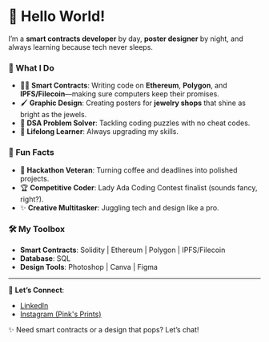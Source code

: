 # 👋 Hello World!

I’m a **smart contracts developer** by day, **poster designer** by night, and always learning because tech never sleeps.  

### 🚀 What I Do  
- 👩‍💻 **Smart Contracts**: Writing code on **Ethereum**, **Polygon**, and **IPFS/Filecoin**—making sure computers keep their promises.  
- 🖌️ **Graphic Design**: Creating posters for **jewelry shops** that shine as bright as the jewels.  
- 🧠 **DSA Problem Solver**: Tackling coding puzzles with no cheat codes.  
- 🌱 **Lifelong Learner**: Always upgrading my skills.  

### 🌟 Fun Facts  
- 🎯 **Hackathon Veteran**: Turning coffee and deadlines into polished projects.  
- 🏆 **Competitive Coder**: Lady Ada Coding Contest finalist (sounds fancy, right?).  
- ✨ **Creative Multitasker**: Juggling tech and design like a pro.  

### 🛠️ My Toolbox  
- **Smart Contracts**: Solidity | Ethereum | Polygon | IPFS/Filecoin  
- **Database**: SQL  
- **Design Tools**: Photoshop | Canva | Figma  

---

🔗 **Let’s Connect**:  
- [LinkedIn](https://www.linkedin.com/in/niomi-soni-0539a722a)  
- [Instagram (Pink's Prints)](https://www.instagram.com/pinks.prints)  

✨ Need smart contracts or a design that pops? Let’s chat!  
